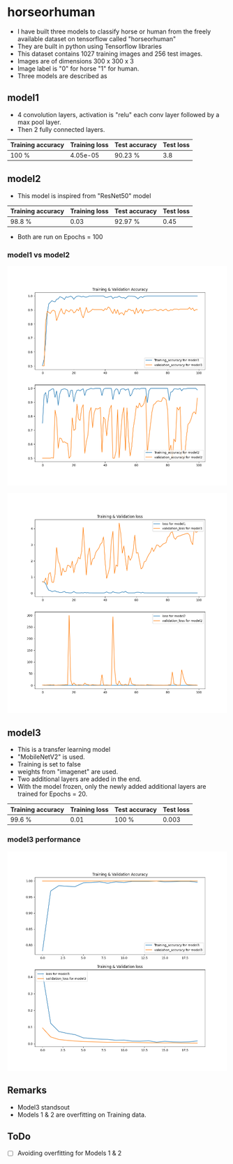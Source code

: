 # horseorhuman

* I have built three models to classify horse or human from the freely available dataset on tensorflow called "horseorhuman"
* They are built in python using Tensorflow libraries
* This dataset contains 1027 training images and 256 test images.
* Images are of dimensions 300 x 300 x 3
* Image label is "0" for horse "1" for human.
* Three models are described as

## model1

* 4 convolution layers, activation is "relu" each conv layer followed by a max pool layer.
* Then 2 fully connected layers.

| Training accuracy | Training loss | Test accuracy | Test loss |
|-------------------|---------------|---------------|-----------|
|      100 %        |   4.05e-05    |     90.23 %   |   3.8     |


## model2

* This model is inspired from "ResNet50" model

| Training accuracy | Training loss | Test accuracy | Test loss |
|-------------------|---------------|---------------|-----------|
|      98.8 %       |    0.03       |     92.97 %   |   0.45    |


* Both are run on Epochs = 100

### model1 vs model2 

![alt text](https://github.com/elsiery/horseorhuman/blob/main/Accuracy.png)


![alt text](https://github.com/elsiery/horseorhuman/blob/main/Loss.png)

## model3 

* This is a transfer learning model
* "MobileNetV2" is used.
* Training is set to false
* weights from "imagenet" are used.
* Two additional layers are added in the end.
* With the model frozen, only the newly added additional layers are trained for Epochs = 20.

| Training accuracy | Training loss | Test accuracy | Test loss |
|-------------------|---------------|---------------|-----------|
|      99.6 %       |    0.01       |     100 %     |   0.003   |


### model3 performance

![alt text](https://github.com/elsiery/horseorhuman/blob/main/model3.png)


## Remarks 
* Model3 standsout
* Models 1 & 2 are overfitting on Training data.


## ToDo

- [ ] Avoiding overfitting for Models 1 & 2
